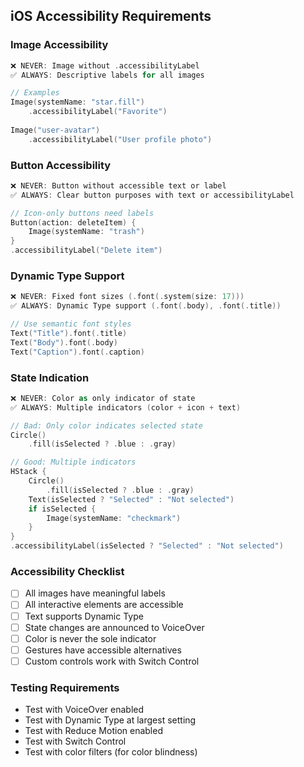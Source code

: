 ## iOS Accessibility Requirements

### Image Accessibility
```swift
❌ NEVER: Image without .accessibilityLabel
✅ ALWAYS: Descriptive labels for all images

// Examples
Image(systemName: "star.fill")
    .accessibilityLabel("Favorite")
    
Image("user-avatar")
    .accessibilityLabel("User profile photo")
```

### Button Accessibility
```swift
❌ NEVER: Button without accessible text or label
✅ ALWAYS: Clear button purposes with text or accessibilityLabel

// Icon-only buttons need labels
Button(action: deleteItem) {
    Image(systemName: "trash")
}
.accessibilityLabel("Delete item")
```

### Dynamic Type Support
```swift
❌ NEVER: Fixed font sizes (.font(.system(size: 17)))
✅ ALWAYS: Dynamic Type support (.font(.body), .font(.title))

// Use semantic font styles
Text("Title").font(.title)
Text("Body").font(.body)
Text("Caption").font(.caption)
```

### State Indication
```swift
❌ NEVER: Color as only indicator of state
✅ ALWAYS: Multiple indicators (color + icon + text)

// Bad: Only color indicates selected state
Circle()
    .fill(isSelected ? .blue : .gray)

// Good: Multiple indicators
HStack {
    Circle()
        .fill(isSelected ? .blue : .gray)
    Text(isSelected ? "Selected" : "Not selected")
    if isSelected {
        Image(systemName: "checkmark")
    }
}
.accessibilityLabel(isSelected ? "Selected" : "Not selected")
```

### Accessibility Checklist
- [ ] All images have meaningful labels
- [ ] All interactive elements are accessible
- [ ] Text supports Dynamic Type
- [ ] State changes are announced to VoiceOver
- [ ] Color is never the sole indicator
- [ ] Gestures have accessible alternatives
- [ ] Custom controls work with Switch Control

### Testing Requirements
- Test with VoiceOver enabled
- Test with Dynamic Type at largest setting
- Test with Reduce Motion enabled
- Test with Switch Control
- Test with color filters (for color blindness)